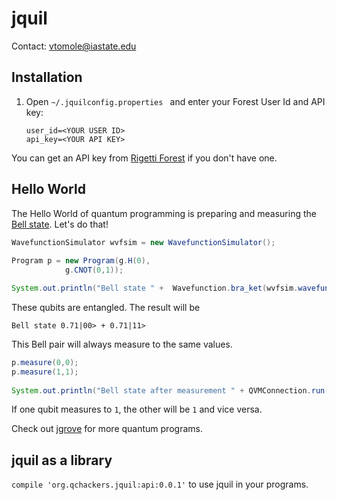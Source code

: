 # jquil
Contact: vtomole@iastate.edu

## Installation

1. Open `~/.jquilconfig.properties ` and enter your Forest User Id and API key:

   ```
   user_id=<YOUR USER ID>
   api_key=<YOUR API KEY>
   ```
You can get an API key from [Rigetti Forest](http://forest.rigetti.com/) if you don't have one.

## Hello World

The Hello World of quantum programming is preparing and measuring the [Bell state](https://www.quantiki.org/wiki/bell-state). Let's do that!

```java
WavefunctionSimulator wvfsim = new WavefunctionSimulator();
	
Program p = new Program(g.H(0),
			g.CNOT(0,1));   

System.out.println("Bell state " +  Wavefunction.bra_ket(wvfsim.wavefunction(p)));         
```
These qubits are entangled. The result will be

```
Bell state 0.71|00> + 0.71|11>
```
This Bell pair will always measure to the same values.

```java
p.measure(0,0);
p.measure(1,1);
	
System.out.println("Bell state after measurement " + QVMConnection.run(p, Arrays.asList(0, 1)));

```

If one qubit measures to `1`, the other will be `1` and vice versa.


Check out [jgrove](https://github.com/QCHackers/jgrove) for more quantum programs.


## jquil as a library

`compile 'org.qchackers.jquil:api:0.0.1'` to use jquil in your programs.